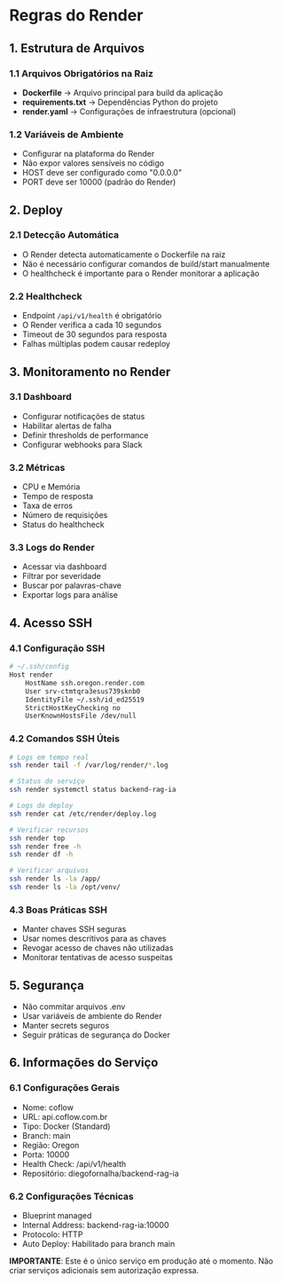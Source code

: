# Regras do Render

## 1. Estrutura de Arquivos

### 1.1 Arquivos Obrigatórios na Raiz

- **Dockerfile** → Arquivo principal para build da aplicação
- **requirements.txt** → Dependências Python do projeto
- **render.yaml** → Configurações de infraestrutura (opcional)

### 1.2 Variáveis de Ambiente

- Configurar na plataforma do Render
- Não expor valores sensíveis no código
- HOST deve ser configurado como "0.0.0.0"
- PORT deve ser 10000 (padrão do Render)

## 2. Deploy

### 2.1 Detecção Automática

- O Render detecta automaticamente o Dockerfile na raiz
- Não é necessário configurar comandos de build/start manualmente
- O healthcheck é importante para o Render monitorar a aplicação

### 2.2 Healthcheck

- Endpoint `/api/v1/health` é obrigatório
- O Render verifica a cada 10 segundos
- Timeout de 30 segundos para resposta
- Falhas múltiplas podem causar redeploy

## 3. Monitoramento no Render

### 3.1 Dashboard

- Configurar notificações de status
- Habilitar alertas de falha
- Definir thresholds de performance
- Configurar webhooks para Slack

### 3.2 Métricas

- CPU e Memória
- Tempo de resposta
- Taxa de erros
- Número de requisições
- Status do healthcheck

### 3.3 Logs do Render

- Acessar via dashboard
- Filtrar por severidade
- Buscar por palavras-chave
- Exportar logs para análise

## 4. Acesso SSH

### 4.1 Configuração SSH

```bash
# ~/.ssh/config
Host render
    HostName ssh.oregon.render.com
    User srv-ctmtqra3esus739sknb0
    IdentityFile ~/.ssh/id_ed25519
    StrictHostKeyChecking no
    UserKnownHostsFile /dev/null
```

### 4.2 Comandos SSH Úteis

```bash
# Logs em tempo real
ssh render tail -f /var/log/render/*.log

# Status do serviço
ssh render systemctl status backend-rag-ia

# Logs do deploy
ssh render cat /etc/render/deploy.log

# Verificar recursos
ssh render top
ssh render free -h
ssh render df -h

# Verificar arquivos
ssh render ls -la /app/
ssh render ls -la /opt/venv/
```

### 4.3 Boas Práticas SSH

- Manter chaves SSH seguras
- Usar nomes descritivos para as chaves
- Revogar acesso de chaves não utilizadas
- Monitorar tentativas de acesso suspeitas

## 5. Segurança

- Não commitar arquivos .env
- Usar variáveis de ambiente do Render
- Manter secrets seguros
- Seguir práticas de segurança do Docker

## 6. Informações do Serviço

### 6.1 Configurações Gerais

- Nome: coflow
- URL: api.coflow.com.br
- Tipo: Docker (Standard)
- Branch: main
- Região: Oregon
- Porta: 10000
- Health Check: /api/v1/health
- Repositório: diegofornalha/backend-rag-ia

### 6.2 Configurações Técnicas

- Blueprint managed
- Internal Address: backend-rag-ia:10000
- Protocolo: HTTP
- Auto Deploy: Habilitado para branch main

**IMPORTANTE**: Este é o único serviço em produção até o momento. Não criar serviços adicionais sem autorização expressa.
